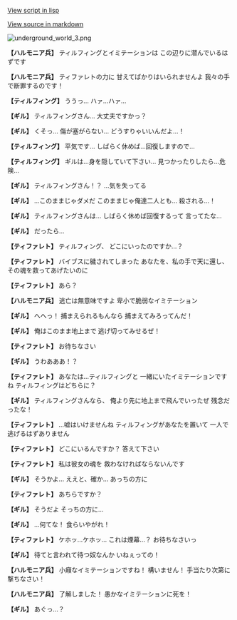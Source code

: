 [View script in lisp](../scripts/101204040.txt)

[View source in markdown](101204040.md)

![underground_world_3.png](../images/backgrounds/underground_world_3.png)

**【ハルモニア兵】**
ティルフィングとイミテーションは
この辺りに潜んでいるはずです

**【ハルモニア兵】**
ティファレトの力に
甘えてばかりはいられませんよ
我々の手で断罪するのです！

**【ティルフィング】**
ううっ…
ハァ…ハァ…

**【ギル】**
ティルフィングさん…
大丈夫ですかっ？

**【ギル】**
くそっ…
傷が塞がらない…
どうすりゃいいんだよ…！

**【ティルフィング】**
平気です…
しばらく休めば…回復しますので…

**【ティルフィング】**
ギルは…身を隠していて下さい…
見つかったりしたら…危険…

**【ギル】**
ティルフィングさん！？
…気を失ってる

**【ギル】**
…このままじゃダメだ
このままじゃ俺達二人とも…
殺される…！

**【ギル】**
ティルフィングさんは…
しばらく休めば回復するって
言ってたな…

**【ギル】**
だったら…

**【ティファレト】**
ティルフィング、
どこにいったのですか…？

**【ティファレト】**
バイブスに穢されてしまった
あなたを、私の手で天に還し、
その魂を救ってあげたいのに

**【ティファレト】**
あら？

**【ハルモニア兵】**
逃亡は無意味ですよ
卑小で脆弱なイミテーション

**【ギル】**
へへっ！
捕まえられるもんなら
捕まえてみろってんだ！

**【ギル】**
俺はこのまま地上まで
逃げ切ってみせるぜ！

**【ティファレト】**
お待ちなさい

**【ギル】**
うわあああ！？

**【ティファレト】**
あなたは…ティルフィングと
一緒にいたイミテーションですね
ティルフィングはどちらに？

**【ギル】**
ティルフィングさんなら、
俺より先に地上まで飛んでいったぜ
残念だったな！

**【ティファレト】**
…嘘はいけませんね
ティルフィングがあなたを置いて
一人で逃げるはずありません

**【ティファレト】**
どこにいるんですか？
答えて下さい

**【ティファレト】**
私は彼女の魂を
救わなければならないんです

**【ギル】**
そうかよ…
ええと、確か…
あっちの方に

**【ティファレト】**
あちらですか？

**【ギル】**
そうだよ
そっちの方に…

**【ギル】**
…何てな！
食らいやがれ！

**【ティファレト】**
ケホッ…ケホッ…
これは煙幕…？
お待ちなさいっ

**【ギル】**
待てと言われて待つ奴なんか
いねぇっての！

**【ハルモニア兵】**
小癪なイミテーションですね！
構いません！
手当たり次第に撃ちなさい！

**【ハルモニア兵】**
了解しました！
愚かなイミテーションに死を！

**【ギル】**
あぐっ…？